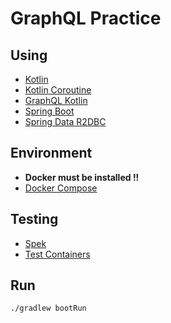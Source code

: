 # GraphQL Practice

## Using

- [Kotlin](https://kotlinlang.org/)
- [Kotlin Coroutine](https://kotlinlang.org/docs/coroutines-overview.html)
- [GraphQL Kotlin](https://github.com/ExpediaGroup/graphql-kotlin)
- [Spring Boot](https://spring.io/projects/spring-boot)
- [Spring Data R2DBC](https://spring.io/projects/spring-data-r2dbc)

## Environment

- **Docker must be installed !!**
- [Docker Compose](https://docs.docker.com/compose/)

## Testing

- [Spek](https://www.spekframework.org/)
- [Test Containers](https://www.testcontainers.org/)

## Run

```bash
./gradlew bootRun
```